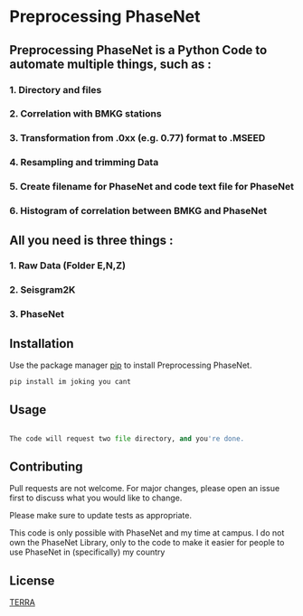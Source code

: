 # Preprocessing PhaseNet

## Preprocessing PhaseNet is a Python Code to automate multiple things, such as :
###    1. Directory and files
###    2. Correlation with BMKG stations
###    3. Transformation from .0xx (e.g. 0.77) format to .MSEED
###    4. Resampling and trimming Data
###    5. Create filename for PhaseNet and code text file for PhaseNet
###    6. Histogram of correlation between BMKG and PhaseNet

## All you need is three things :
###    1. Raw Data (Folder E,N,Z)
###    2. Seisgram2K
###    3. PhaseNet

## Installation

Use the package manager [pip](https://pip.pypa.io/en/stable/) to install Preprocessing PhaseNet.

```bash
pip install im joking you cant
```

## Usage

```python

The code will request two file directory, and you're done.

```

## Contributing

Pull requests are not welcome. For major changes, please open an issue first
to discuss what you would like to change.

Please make sure to update tests as appropriate.

This code is only possible with PhaseNet and my time at campus. I do not own the PhaseNet Library, only to the code to make it easier for people to use PhaseNet in (specifically) my country

## License

[TERRA](https://terra.com/licenses/terra/)